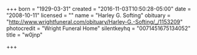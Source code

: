 +++
born = "1929-03-31"
created = "2016-11-03T10:50:28-05:00"
date = "2008-10-11"
licensed = ""
name = "Harley G. Softing"
obituary = "http://www.wrightfuneral.com/obituary/Harley-G.-Softing/_/1153209"
photocredit = "Wright Funeral Home"
silentkeyhq = "0071451675134052"
title = "w0jnp"

+++

